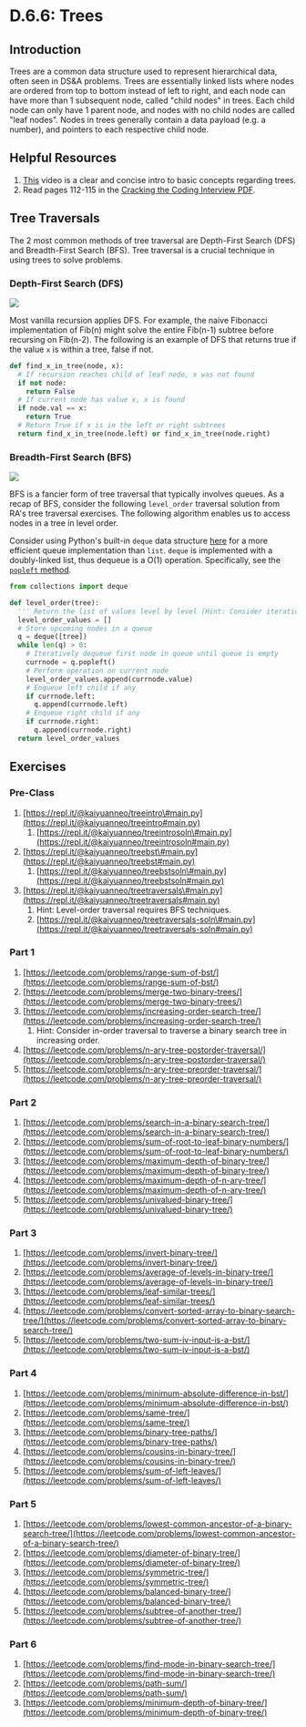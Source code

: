 # D.6.6: Trees

## Introduction

Trees are a common data structure used to represent hierarchical data, often seen in DS&A problems. Trees are essentially linked lists where nodes are ordered from top to bottom instead of left to right, and each node can have more than 1 subsequent node, called "child nodes" in trees. Each child node can only have 1 parent node, and nodes with no child nodes are called "leaf nodes". Nodes in trees generally contain a data payload \(e.g. a number\), and pointers to each respective child node.

## Helpful Resources

1. [This](https://www.youtube.com/watch?v=qH6yxkw0u78) video is a clear and concise intro to basic concepts regarding trees.
2. Read pages 112-115 in the [Cracking the Coding Interview PDF](../d.0-dsa-overview.md#resources).

## Tree Traversals

The 2 most common methods of tree traversal are Depth-First Search \(DFS\) and Breadth-First Search \(BFS\). Tree traversal is a crucial technique in using trees to solve problems.

### Depth-First Search \(DFS\)

![](../../.gitbook/assets/image%20%281%29.png)

Most vanilla recursion applies DFS. For example, the naive Fibonacci implementation of Fib\(n\) might solve the entire Fib\(n-1\) subtree before recursing on Fib\(n-2\). The following is an example of DFS that returns true if the value `x` is within a tree, false if not.

```python
def find_x_in_tree(node, x):
  # If recursion reaches child of leaf node, x was not found
  if not node:
    return False
  # If current node has value x, x is found
  if node.val == x:
    return True
  # Return True if x is in the left or right subtrees
  return find_x_in_tree(node.left) or find_x_in_tree(node.right)
```

### Breadth-First Search \(BFS\)

![](../../.gitbook/assets/image.png)

BFS is a fancier form of tree traversal that typically involves queues. As a recap of BFS, consider the following `level_order` traversal solution from RA's tree traversal exercises. The following algorithm enables us to access nodes in a tree in level order.

Consider using Python's built-in `deque` data structure [here](https://docs.python.org/3/library/collections.html#collections.deque) for a more efficient queue implementation than `list`. `deque` is implemented with a doubly-linked list, thus dequeue is a O\(1\) operation. Specifically, see the [`popleft` method](https://docs.python.org/3/library/collections.html#collections.deque.popleft).

```python
from collections import deque

def level_order(tree):
  ''' Return the list of values level by level (Hint: Consider iteration)'''
  level_order_values = []
  # Store upcoming nodes in a queue
  q = deque([tree])
  while len(q) > 0:
    # Iteratively dequeue first node in queue until queue is empty
    currnode = q.popleft()
    # Perform operation on current node
    level_order_values.append(currnode.value)
    # Enqueue left child if any
    if currnode.left:
      q.append(currnode.left)
    # Enqueue right child if any
    if currnode.right:
      q.append(currnode.right)
  return level_order_values
```

## Exercises

### Pre-Class

1. [https://repl.it/@kaiyuanneo/treeintro\#main.py](https://repl.it/@kaiyuanneo/treeintro#main.py)
   1. [https://repl.it/@kaiyuanneo/treeintrosoln\#main.py](https://repl.it/@kaiyuanneo/treeintrosoln#main.py)
2. [https://repl.it/@kaiyuanneo/treebst\#main.py](https://repl.it/@kaiyuanneo/treebst#main.py)
   1. [https://repl.it/@kaiyuanneo/treebstsoln\#main.py](https://repl.it/@kaiyuanneo/treebstsoln#main.py)
3. [https://repl.it/@kaiyuanneo/treetraversals\#main.py](https://repl.it/@kaiyuanneo/treetraversals#main.py)
   1. Hint: Level-order traversal requires BFS techniques.
   2. [https://repl.it/@kaiyuanneo/treetraversals-soln\#main.py](https://repl.it/@kaiyuanneo/treetraversals-soln#main.py)

### Part 1

1. [https://leetcode.com/problems/range-sum-of-bst/](https://leetcode.com/problems/range-sum-of-bst/)
2. [https://leetcode.com/problems/merge-two-binary-trees/](https://leetcode.com/problems/merge-two-binary-trees/)
3. [https://leetcode.com/problems/increasing-order-search-tree/](https://leetcode.com/problems/increasing-order-search-tree/)
   1. Hint: Consider in-order traversal to traverse a binary search tree in increasing order.
4. [https://leetcode.com/problems/n-ary-tree-postorder-traversal/](https://leetcode.com/problems/n-ary-tree-postorder-traversal/)
5. [https://leetcode.com/problems/n-ary-tree-preorder-traversal/](https://leetcode.com/problems/n-ary-tree-preorder-traversal/)

### Part 2

1. [https://leetcode.com/problems/search-in-a-binary-search-tree/](https://leetcode.com/problems/search-in-a-binary-search-tree/)
2. [https://leetcode.com/problems/sum-of-root-to-leaf-binary-numbers/](https://leetcode.com/problems/sum-of-root-to-leaf-binary-numbers/)
3. [https://leetcode.com/problems/maximum-depth-of-binary-tree/](https://leetcode.com/problems/maximum-depth-of-binary-tree/)
4. [https://leetcode.com/problems/maximum-depth-of-n-ary-tree/](https://leetcode.com/problems/maximum-depth-of-n-ary-tree/)
5. [https://leetcode.com/problems/univalued-binary-tree/](https://leetcode.com/problems/univalued-binary-tree/)

### Part 3

1. [https://leetcode.com/problems/invert-binary-tree/](https://leetcode.com/problems/invert-binary-tree/)
2. [https://leetcode.com/problems/average-of-levels-in-binary-tree/](https://leetcode.com/problems/average-of-levels-in-binary-tree/)
3. [https://leetcode.com/problems/leaf-similar-trees/](https://leetcode.com/problems/leaf-similar-trees/)
4. [https://leetcode.com/problems/convert-sorted-array-to-binary-search-tree/](https://leetcode.com/problems/convert-sorted-array-to-binary-search-tree/)
5. [https://leetcode.com/problems/two-sum-iv-input-is-a-bst/](https://leetcode.com/problems/two-sum-iv-input-is-a-bst/)

### Part 4

1. [https://leetcode.com/problems/minimum-absolute-difference-in-bst/](https://leetcode.com/problems/minimum-absolute-difference-in-bst/)
2. [https://leetcode.com/problems/same-tree/](https://leetcode.com/problems/same-tree/)
3. [https://leetcode.com/problems/binary-tree-paths/](https://leetcode.com/problems/binary-tree-paths/)
4. [https://leetcode.com/problems/cousins-in-binary-tree/](https://leetcode.com/problems/cousins-in-binary-tree/)
5. [https://leetcode.com/problems/sum-of-left-leaves/](https://leetcode.com/problems/sum-of-left-leaves/)

### Part 5

1. [https://leetcode.com/problems/lowest-common-ancestor-of-a-binary-search-tree/](https://leetcode.com/problems/lowest-common-ancestor-of-a-binary-search-tree/)
2. [https://leetcode.com/problems/diameter-of-binary-tree/](https://leetcode.com/problems/diameter-of-binary-tree/)
3. [https://leetcode.com/problems/symmetric-tree/](https://leetcode.com/problems/symmetric-tree/)
4. [https://leetcode.com/problems/balanced-binary-tree/](https://leetcode.com/problems/balanced-binary-tree/)
5. [https://leetcode.com/problems/subtree-of-another-tree/](https://leetcode.com/problems/subtree-of-another-tree/)

### Part 6

1. [https://leetcode.com/problems/find-mode-in-binary-search-tree/](https://leetcode.com/problems/find-mode-in-binary-search-tree/)
2. [https://leetcode.com/problems/path-sum/](https://leetcode.com/problems/path-sum/)
3. [https://leetcode.com/problems/minimum-depth-of-binary-tree/](https://leetcode.com/problems/minimum-depth-of-binary-tree/)

